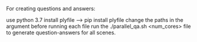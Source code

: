 For creating questions and answers:

use python 3.7
install plyfile --> pip install plyfile
change the paths in the argument before running each file
run the ./parallel_qa.sh <num_cores> file to generate question-answers for all scenes.
